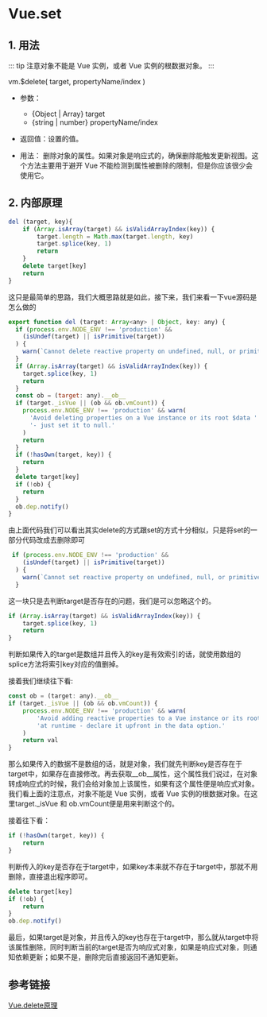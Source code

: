 # Vue.set
## 1. 用法

::: tip
注意对象不能是 Vue 实例，或者 Vue 实例的根数据对象。
::: 

vm.$delete( target, propertyName/index )

- 参数：
    - {Object | Array} target
    - {string | number} propertyName/index

- 返回值：设置的值。

- 用法：
删除对象的属性。如果对象是响应式的，确保删除能触发更新视图。这个方法主要用于避开 Vue 不能检测到属性被删除的限制，但是你应该很少会使用它。

## 2. 内部原理

``` js 
del (target, key){
    if (Array.isArray(target) && isValidArrayIndex(key)) {
        target.length = Math.max(target.length, key)
        target.splice(key, 1)
        return
    }
    delete target[key]
    return
}
```
这只是最简单的思路，我们大概思路就是如此，接下来，我们来看一下vue源码是怎么做的

``` js
export function del (target: Array<any> | Object, key: any) {
  if (process.env.NODE_ENV !== 'production' &&
    (isUndef(target) || isPrimitive(target))
  ) {
    warn(`Cannot delete reactive property on undefined, null, or primitive value: ${(target: any)}`)
  }
  if (Array.isArray(target) && isValidArrayIndex(key)) {
    target.splice(key, 1)
    return
  }
  const ob = (target: any).__ob__
  if (target._isVue || (ob && ob.vmCount)) {
    process.env.NODE_ENV !== 'production' && warn(
      'Avoid deleting properties on a Vue instance or its root $data ' +
      '- just set it to null.'
    )
    return
  }
  if (!hasOwn(target, key)) {
    return
  }
  delete target[key]
  if (!ob) {
    return
  }
  ob.dep.notify()
}
```
由上面代码我们可以看出其实delete的方式跟set的方式十分相似，只是将set的一部分代码改成去删除即可

``` js 
 if (process.env.NODE_ENV !== 'production' &&
    (isUndef(target) || isPrimitive(target))
  ) {
    warn(`Cannot set reactive property on undefined, null, or primitive value: ${(target: any)}`)
  }
```
这一块只是去判断target是否存在的问题，我们是可以忽略这个的。

``` js
if (Array.isArray(target) && isValidArrayIndex(key)) {
    target.splice(key, 1)
    return
}
```
判断如果传入的target是数组并且传入的key是有效索引的话，就使用数组的splice方法将索引key对应的值删掉。

接着我们继续往下看:

``` js 
const ob = (target: any).__ob__
if (target._isVue || (ob && ob.vmCount)) {
    process.env.NODE_ENV !== 'production' && warn(
        'Avoid adding reactive properties to a Vue instance or its root $data ' +
        'at runtime - declare it upfront in the data option.'
    )
    return val
}
```

那么如果传入的数据不是数组的话，就是对象，我们就先判断key是否存在于target中，如果存在直接修改。再去获取__ob__属性，这个属性我们说过，在对象转成响应式的时候，我们会给对象加上该属性，如果有这个属性便是响应式对象。我们看上面的注意点，对象不能是 Vue 实例，或者 Vue 实例的根数据对象。在这里target._isVue 和 ob.vmCount便是用来判断这个的。

接着往下看：
``` js
if (!hasOwn(target, key)) {
    return
}
```
判断传入的key是否存在于target中，如果key本来就不存在于target中，那就不用删除，直接退出程序即可。

``` js
delete target[key]
if (!ob) {
    return
}
ob.dep.notify()
```
最后，如果target是对象，并且传入的key也存在于target中，那么就从target中将该属性删除，同时判断当前的target是否为响应式对象，如果是响应式对象，则通知依赖更新；如果不是，删除完后直接返回不通知更新。

## 参考链接
[Vue.delete原理](https://vue-js.com/learn-vue/instanceMethods/data.html#_3-vm-delete)  